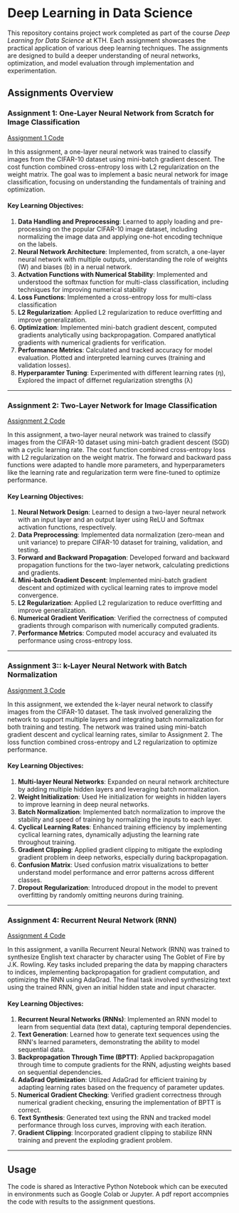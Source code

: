 # Deep Learning in Data Science
This repository contains project work completed as part of the course *Deep Learning for Data Science* at KTH. Each assignment showcases the practical application of various deep learning techniques. The assignments are designed to build a deeper understanding of neural networks, optimization, and model evaluation through implementation and experimentation.

## Assignments Overview

### Assignment 1: One-Layer Neural Network from Scratch for Image Classification
[Assignment 1 Code](Assignment1)

In this assignment, a one-layer neural network was trained to classify images from the CIFAR-10 dataset using mini-batch gradient descent. The cost function combined cross-entropy loss with L2 regularization on the weight matrix. The goal was to implement a basic neural network for image classification, focusing on understanding the fundamentals of training and optimization.
#### Key Learning Objectives:
1. **Data Handling and Preprocessing**: Learned to apply loading and pre-processing on the popular CIFAR-10 image dataset, including normalizing the image data and applying one-hot encoding technique on the labels.
2. **Neural Network Architecture**: Implemented, from scratch, a one-layer neural network with multiple outputs, understanding the role of weights (W) and biases (b) in a nerual network.
3. **Actvation Functions with Numerical Stability**: Implemented and understood the softmax function for multi-class classification, including techniques for improving numerical stability
4. **Loss Functions**: Implemented a cross-entropy loss for multi-class classification
5. **L2 Regularization**: Applied L2 regularization to reduce overfitting and improve generalization.
6. **Optimization**: Implemented mini-batch gradient descent, computed gradients analytically using backpropagation. Compared anatlytical gradients with numerical gradients for verification.
7. **Performance Metrics**: Calculated and tracked accuracy for model evaluation. Plotted and interpreted learning curves (training and validation losses).
8. **Hyperparamter Tuning**: Experimented with different learning rates (&eta;), Explored the impact of differnet regularization strengths (&lambda;)
---

### Assignment 2: Two-Layer Network for Image Classification
[Assignment 2 Code](Assignment2)

In this assignment, a two-layer neural network was trained to classify images from the CIFAR-10 dataset using mini-batch gradient descent (SGD) with a cyclic learning rate. The cost function combined cross-entropy loss with L2 regularization on the weight matrix. The forward and backward pass functions were adapted to handle more parameters, and hyperparameters like the learning rate and regularization term were fine-tuned to optimize performance.
#### Key Learning Objectives:
1. **Neural Network Design**: Learned to design a two-layer neural network with an input layer and an output layer using ReLU and Softmax activation functions, respectively.
2. **Data Preprocessing**: Implemented data normalization (zero-mean and unit variance) to prepare CIFAR-10 dataset for training, validation, and testing.
3. **Forward and Backward Propagation**: Developed forward and backward propagation functions for the two-layer network, calculating predictions and gradients.
4. **Mini-batch Gradient Descent**: Implemented mini-batch gradient descent and optimized with cyclical learning rates to improve model convergence.
5. **L2 Regularization**: Applied L2 regularization to reduce overfitting and improve generalization.
6. **Numerical Gradient Verification**: Verified the correctness of computed gradients through comparison with numerically computed gradients.
7. **Performance Metrics**: Computed model accuracy and evaluated its performance using cross-entropy loss.
---

### Assignment 3:: k-Layer Neural Network with Batch Normalization
[Assignment 3 Code](Assignment3)

In this assignment, we extended the k-layer neural network to classify images from the CIFAR-10 dataset. The task involved generalizing the network to support multiple layers and integrating batch normalization for both training and testing. The network was trained using mini-batch gradient descent and cyclical learning rates, similar to Assignment 2. The loss function combined cross-entropy and L2 regularization to optimize performance.
#### Key Learning Objectives:
1. **Multi-layer Neural Networks**: Expanded on neural network architecture by adding multiple hidden layers and leveraging batch normalization.
2. **Weight Initialization**: Used He initialization for weights in hidden layers to improve learning in deep neural networks.
3. **Batch Normalization**: Implemented batch normalization to improve the stability and speed of training by normalizing the inputs to each layer.
4. **Cyclical Learning Rates**: Enhanced training efficiency by implementing cyclical learning rates, dynamically adjusting the learning rate throughout training.
5. **Gradient Clipping**: Applied gradient clipping to mitigate the exploding gradient problem in deep networks, especially during backpropagation.
6. **Confusion Matrix**: Used confusion matrix visualizations to better understand model performance and error patterns across different classes.
7. **Dropout Regularization**: Introduced dropout in the model to prevent overfitting by randomly omitting neurons during training.
---

### Assignment 4: Recurrent Neural Network (RNN)
[Assignment 4 Code](Assignment4)

In this assignment, a vanilla Recurrent Neural Network (RNN) was trained to synthesize English text character by character using The Goblet of Fire by J.K. Rowling. Key tasks included preparing the data by mapping characters to indices, implementing backpropagation for gradient computation, and optimizing the RNN using AdaGrad. The final task involved synthesizing text using the trained RNN, given an initial hidden state and input character.

#### Key Learning Objectives:
1. **Recurrent Neural Networks (RNNs)**: Implemented an RNN model to learn from sequential data (text data), capturing temporal dependencies.
2. **Text Generation**: Learned how to generate text sequences using the RNN's learned parameters, demonstrating the ability to model sequential data.
3. **Backpropagation Through Time (BPTT)**: Applied backpropagation through time to compute gradients for the RNN, adjusting weights based on sequential dependencies.
4. **AdaGrad Optimization**: Utilized AdaGrad for efficient training by adapting learning rates based on the frequency of parameter updates.
5. **Numerical Gradient Checking**: Verified gradient correctness through numerical gradient checking, ensuring the implementation of BPTT is correct.
6. **Text Synthesis**: Generated text using the RNN and tracked model performance through loss curves, improving with each iteration.
7. **Gradient Clipping**: Incorporated gradient clipping to stabilize RNN training and prevent the exploding gradient problem.
---


## Usage
The code is shared as Interactive Python Notebook which can be executed in environments such as Google Colab or Jupyter. A pdf report accompnies the code with results to the assignment questions.
